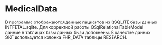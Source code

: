 # MedicalData
В программе отображаются данные пациентов из QSQLITE базы данных INTFETAL.sqlite.
Для корректной работы QSqlRelationalTableModel данные в таблицах базы данных были дополнены.
В качестве данных ЭКГ используется колонка FHR_DATA таблицы RESEARCH.
